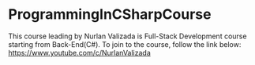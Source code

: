 # ProgrammingInCSharpCourse
This course leading by Nurlan Valizada is Full-Stack Development course starting from Back-End(C#).
To join to the course, follow the link below:
https://www.youtube.com/c/NurlanValizada
